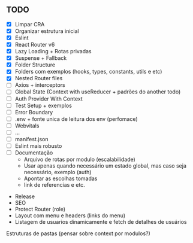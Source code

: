 ## TODO

- [x] Limpar CRA
- [x] Organizar estrutura inicial
- [x] Eslint
- [x] React Router v6
- [x] Lazy Loading + Rotas privadas
- [x] Suspense + Fallback
- [x] Folder Structure
- [x] Folders com exemplos (hooks, types, constants, utils e etc)
- [x] Nested Router files
- [ ] Axios + interceptors
- [ ] Global State (Context with useReducer + padrões do another todo)
- [ ] Auth Provider With Context
- [ ] Test Setup + exemplos
- [ ] Error Boundary
- [ ] .env + fonte unica de leitura dos env (perfomace)
- [ ] Webvitals
- [ ] ...
- [ ] manifest.json
- [ ] Eslint mais robusto
- [ ] Documentação
  - Arquivo de rotas por modulo (escalabilidade)
  - Usar apenas quando necessário um estado global, mas caso seja necessário, exemplo (auth)
  - Apontar as escolhas tomadas
  - link de referencias e etc.
- Release
- SEO
- Protect Router (role)
- Layout com menu e headers (links do menu)
- Listagem de usuarios dinamicamente e fetch de detalhes de usuários


Estruturas de pastas (pensar sobre context por modulos?)

<!-- Eslint
eslint-plugin-filenames
"plugins": ["filenames"],
"filenames/match-exported": [1, "pascal"]

https://github.com/benmosher/eslint-plugin-import/blob/master/docs/rules/no-anonymous-default-export.md
!-->

